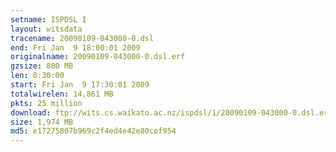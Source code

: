 ```yaml
---
setname: ISPDSL I
layout: witsdata
tracename: 20090109-043000-0.dsl
end: Fri Jan  9 18:00:01 2009
originalname: 20090109-043000-0.dsl.erf
gzsize: 800 MB
len: 0:30:00
start: Fri Jan  9 17:30:01 2009
totalwirelen: 14,861 MB
pkts: 25 million
download: ftp://wits.cs.waikato.ac.nz/ispdsl/1/20090109-043000-0.dsl.erf.gz
size: 1,974 MB
md5: e17275807b969c2f4ed4e42e80cef954
---
```

